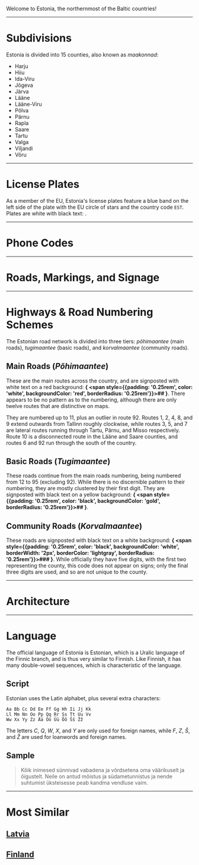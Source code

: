 Welcome to Estonia, the northernmost of the Baltic countries!

---

# Subdivisions

Estonia is divided into 15 counties, also known as _maakonnad_:

- Harju
- Hiiu
- Ida-Viru
- Jõgeva
- Järva
- Lääne
- Lääne-Viru
- Põlva
- Pärnu
- Rapla
- Saare
- Tartu
- Valga
- Viljandi
- Võru

<CountryMap code="EST" scale="7000" />

---

# License Plates

As a member of the EU, Estonia's license plates feature a blue band on the left side of the plate with the EU circle of stars and the country code `EST`. Plates are white with black text: <LicensePlate style="eu" code="EST" format="123 ABC"/>.

---

# Phone Codes

---

# Roads, Markings, and Signage

---

# Highways & Road Numbering Schemes

The Estonian road network is divided into three tiers: _põhimaantee_ (main roads), _tugimaantee_ (basic roads), and _korvalmaantee_ (community roads).

## Main Roads (_Põhimaantee_)

These are the main routes across the country, and are signposted with white text on a red background: **{
<span style={{padding: '0.25rem', color: 'white', backgroundColor: 'red', borderRadius: '0.25rem'}}>##</span>
}**. There appears to be no pattern as to the numbering, although there are only twelve routes that are distinctive on maps.

They are numbered up to 11, plus an outlier in route 92. Routes 1, 2, 4, 8, and 9 extend outwards from Tallinn roughly clockwise, while routes 3, 5, and 7 are lateral routes running through Tartu, Pärnu, and Misso respectively. Route 10 is a disconnected route in the Lääne and Saare counties, and routes 6 and 92 run through the south of the country.

## Basic Roads (_Tugimaantee_)

These roads continue from the main roads numbering, being numbered from 12 to 95 (excluding 92). While there is no discernible pattern to their numbering, they are mostly clustered by their first digit. They are signposted with black text on a yellow background: **{
<span style={{padding: '0.25rem', color: 'black', backgroundColor: 'gold', borderRadius: '0.25rem'}}>##</span>
}**.

## Community Roads (_Korvalmaantee_)

These roads are signposted with black text on a white background: **{
<span style={{padding: '0.25rem', color: 'black', backgroundColor: 'white', borderWidth: '2px', borderColor: 'lightgray', borderRadius: '0.25rem'}}>###</span>
}**. While officially they have five digits, with the first two representing the county, this code does not appear on signs; only the final three digits are used, and so are not unique to the county.

---

# Architecture

---

# Language

The official language of Estonia is Estonian, which is a Uralic language of the Finnic branch, and is thus very similar to Finnish. Like Finnish, it has many double-vowel sequences, which is characteristic of the language.

## Script

Estonian uses the Latin alphabet, plus several extra characters:

```
Aa Bb Cc Dd Ee Ff Gg Hh Ii Jj Kk
Ll Mm Nn Oo Pp Qq Rr Ss Tt Uu Vv
Ww Xx Yy Zz Ää Öö Üü Õõ Šš Žž
```

The letters _C_, _Q_, _W_, _X_, and _Y_ are only used for foreign names, while _F_, _Z_, _Š_, and _Ž_ are used for loanwords and foreign names.

## Sample

> Kõik inimesed sünnivad vabadena ja võrdsetena oma väärikuselt ja õigustelt. Neile on antud mõistus ja südametunnistus ja nende suhtumist üksteisesse peab kandma vendluse vaim.

---

# Most Similar

## [Latvia](/countries/LVA)

## [Finland](/countries/FIN)
